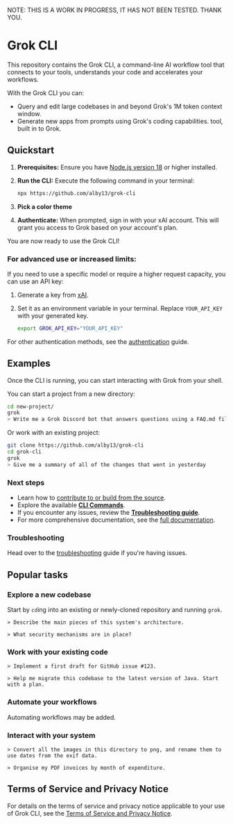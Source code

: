 NOTE: THIS IS A WORK IN PROGRESS, IT HAS NOT BEEN TESTED. THANK YOU.

# Grok CLI

This repository contains the Grok CLI, a command-line AI workflow tool that connects to your
tools, understands your code and accelerates your workflows.

With the Grok CLI you can:

- Query and edit large codebases in and beyond Grok's 1M token context window.
- Generate new apps from prompts using Grok's coding capabilities.
  tool, built in to Grok.

## Quickstart

1. **Prerequisites:** Ensure you have [Node.js version 18](https://nodejs.org/en/download) or higher installed.
2. **Run the CLI:** Execute the following command in your terminal:

   ```bash
   npx https://github.com/alby13/grok-cli
   ```

3. **Pick a color theme**
4. **Authenticate:** When prompted, sign in with your xAI account. This will grant you access to Grok based on your account's plan.

You are now ready to use the Grok CLI!

### For advanced use or increased limits:

If you need to use a specific model or require a higher request capacity, you can use an API key:

1. Generate a key from [xAI](https://x.ai/api).
2. Set it as an environment variable in your terminal. Replace `YOUR_API_KEY` with your generated key.

   ```bash
   export GROK_API_KEY="YOUR_API_KEY"
   ```

For other authentication methods, see the [authentication](./docs/cli/authentication.md) guide.

## Examples

Once the CLI is running, you can start interacting with Grok from your shell.

You can start a project from a new directory:

```sh
cd new-project/
grok
> Write me a Grok Discord bot that answers questions using a FAQ.md file I will provide
```

Or work with an existing project:

```sh
git clone https://github.com/alby13/grok-cli
cd grok-cli
grok
> Give me a summary of all of the changes that went in yesterday
```

### Next steps

- Learn how to [contribute to or build from the source](./CONTRIBUTING.md).
- Explore the available **[CLI Commands](./docs/cli/commands.md)**.
- If you encounter any issues, review the **[Troubleshooting guide](./docs/troubleshooting.md)**.
- For more comprehensive documentation, see the [full documentation](./docs/index.md).

### Troubleshooting

Head over to the [troubleshooting](docs/troubleshooting.md) guide if you're
having issues.

## Popular tasks

### Explore a new codebase

Start by `cd`ing into an existing or newly-cloned repository and running `grok`.

```text
> Describe the main pieces of this system's architecture.
```

```text
> What security mechanisms are in place?
```

### Work with your existing code

```text
> Implement a first draft for GitHub issue #123.
```

```text
> Help me migrate this codebase to the latest version of Java. Start with a plan.
```

### Automate your workflows

Automating workflows may be added.

### Interact with your system

```text
> Convert all the images in this directory to png, and rename them to use dates from the exif data.
```

```text
> Organise my PDF invoices by month of expenditure.
```

## Terms of Service and Privacy Notice

For details on the terms of service and privacy notice applicable to your use of Grok CLI, see the [Terms of Service and Privacy Notice](./docs/tos-privacy.md).
